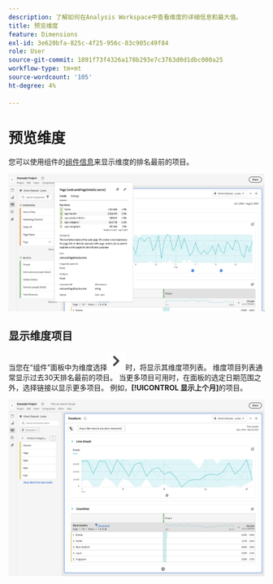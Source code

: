 ```yaml
---
description: 了解如何在Analysis Workspace中查看维度的详细信息和最大值。
title: 预览维度
feature: Dimensions
exl-id: 3e620bfa-825c-4f25-956c-83c905c49f84
role: User
source-git-commit: 1891f73f4326a178b293e7c3763d0d1dbc000a25
workflow-type: tm+mt
source-wordcount: '105'
ht-degree: 4%

---
```


# 预览维度

您可以使用组件的[组件信息](/help/components/use-components-in-workspace.md#component-info)来显示维度的排名最前的项目。

![组件信息](../assets/component-info.png)

<!--
Now, by default, we show dynamic values instead of static ones, with the option to turn them into static values. Other things to note:

* As your data updates, the dynamic dimension columns will update to show the current 5/15 dimension items.
* A dynamic dimension column that is copied or moved will become static.
* When hovering a static dimension column you will see a lock icon, indicating that the dimension is static.

![Dimension column popup highlighting the lock icon.](assets/dimension_static.png)

-->


## 显示维度项目

当您在“组件”面板中为维度选择![V形右侧](/help/assets/icons/ChevronRight.svg)时，将显示其维度项列表。 维度项目列表通常显示过去30天排名最前的项目。 当更多项目可用时，在面板的选定日期范围之外，选择链接以显示更多项目。 例如，**[!UICONTROL 显示上个月]**&#x200B;的项目。

![显示维度项](assets/dimension-items.png)

